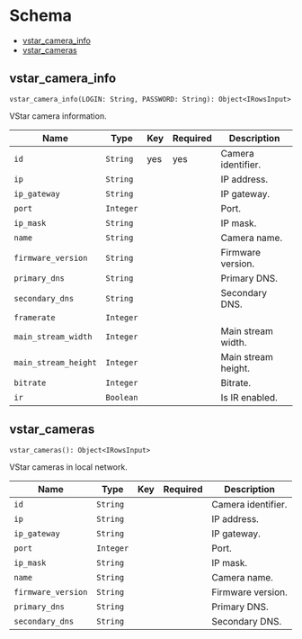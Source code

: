 # Schema

- [vstar_camera_info](#vstar_camera_info)
- [vstar_cameras](#vstar_cameras)

## **vstar_camera_info**

```
vstar_camera_info(LOGIN: String, PASSWORD: String): Object<IRowsInput>
```

VStar camera information.

| Name | Type | Key | Required | Description |
| --- | --- | --- | --- | --- |
| `id`| `String` | yes | yes | Camera identifier. |
| `ip`| `String` |  |  | IP address. |
| `ip_gateway`| `String` |  |  | IP gateway. |
| `port`| `Integer` |  |  | Port. |
| `ip_mask`| `String` |  |  | IP mask. |
| `name`| `String` |  |  | Camera name. |
| `firmware_version`| `String` |  |  | Firmware version. |
| `primary_dns`| `String` |  |  | Primary DNS. |
| `secondary_dns`| `String` |  |  | Secondary DNS. |
| `framerate`| `Integer` |  |  |  |
| `main_stream_width`| `Integer` |  |  | Main stream width. |
| `main_stream_height`| `Integer` |  |  | Main stream height. |
| `bitrate`| `Integer` |  |  | Bitrate. |
| `ir`| `Boolean` |  |  | Is IR enabled. |

## **vstar_cameras**

```
vstar_cameras(): Object<IRowsInput>
```

VStar cameras in local network.

| Name | Type | Key | Required | Description |
| --- | --- | --- | --- | --- |
| `id`| `String` |  |  | Camera identifier. |
| `ip`| `String` |  |  | IP address. |
| `ip_gateway`| `String` |  |  | IP gateway. |
| `port`| `Integer` |  |  | Port. |
| `ip_mask`| `String` |  |  | IP mask. |
| `name`| `String` |  |  | Camera name. |
| `firmware_version`| `String` |  |  | Firmware version. |
| `primary_dns`| `String` |  |  | Primary DNS. |
| `secondary_dns`| `String` |  |  | Secondary DNS. |
